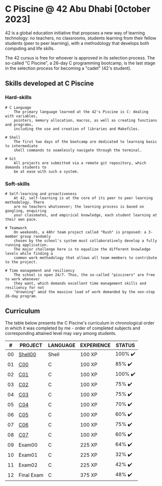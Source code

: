 # C Piscine @ 42 Abu Dhabi [0ctober 2023]


42 is a global education initiative that proposes a new way of learning technology: no teachers, no classrooms, students learning from their fellow students (peer to peer learning), with a methodology that develops both computing and life skills. 

The 42 cursus is free for whoever is approved in its selection process. The so-called "C Piscine", a 26-day C programming bootcamp, is the last stage in the selection process for becoming a "cadet" (42's student).

## Skills developed at C Piscine

### Hard-skills
	# C Language
		The primary language learned at the 42's Piscine is C: dealing with variables,
		pointers, memory allocation, macros, as well as creating functions and programs,
		including the use and creation of libraries and Makefiles.

	# Shell
		The first two days of the bootcamp are dedicated to learning basic to intermediate
		shell commands to seamlessly navigate through the terminal.

	# Git
		All projects are submitted via a remote git repository, which demands students to
		be at ease with such a system.

### Soft-skills
	# Self-learning and proactiveness
		At 42, self-learning is at the core of its peer to peer learning methodology. There
		are no teachers whatsoever; the learning process is based on googling, enquiring
		your classmates, and empirical knowledge, each student learning at their own pace.

	# Teamwork
		On weekends, a 48hr team project called "Rush" is proposed: a 3-member group randomly
		chosen by the school's system must collaboratively develop a fully running application.
		The major challenge here is to equalize the different knowledge levels while finding a
		common work methodology that allows all team members to contribute to the project.

	# Time management and resiliency
		The school is open 24/7. Thus, the so-called "pisciners" are free to work whenever
		they want, which demands excellent time management skills and resiliency for not
		"drowning" amid the massive load of work demanded by the non-stop 26-day program.

## Curriculum

The table below presents the C Piscine's curriculum in chronological order in which it was completed by me - order of completed subjects and corresponding attained level may vary among students.

|#	|PROJECT							|LANGUAGE	|EXPERIENCE	|STATUS						
|-	|-								|-		|-		|-						
|00	|[Shell00](./Shell00)						|Shell		|100 XP		|100% :heavy_check_mark:	
|01	|[C00](./C00)							|C		|100 XP		| 85% :heavy_check_mark:		
|02	|[C01](./C01)							|C		|100 XP		|100% :heavy_check_mark:		
|03	|[C02](./C02)							|C		|100 XP		| 75% :heavy_check_mark:		
|04	|[C03](./C03)							|C		|100 XP		| 75% :heavy_check_mark:		
|05	|[C04](./C04)							|C		|100 XP		| 70% :heavy_check_mark:	
|06	|[C05](./C05)							|C		|100 XP		| 60% :heavy_check_mark:	
|07	|[C06](./C06)							|C		|100 XP		| 75% :heavy_check_mark:		
|08	|[C07](./C07)							|C		|100 XP		| 60% :heavy_check_mark:					
|09	|Exam00								|C		|225 XP		| 64% :heavy_check_mark:
|10	|Exam01								|C		|225 XP		| 32% :heavy_check_mark:
|11	|Exam02								|C		|225 XP		| 42% :heavy_check_mark:					
|12	|Final Exam							|C		|375 XP		| 48% :heavy_check_mark:		

